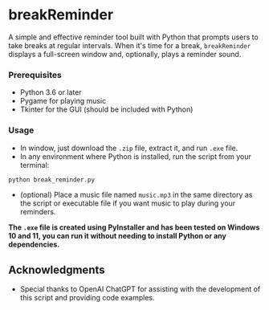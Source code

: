# breakReminder

A simple and effective reminder tool built with Python that prompts users to take breaks at regular intervals. When it's time for a break, `breakReminder` displays a full-screen window and, optionally, plays a reminder sound.

### Prerequisites

- Python 3.6 or later
- Pygame for playing music
- Tkinter for the GUI (should be included with Python)

### Usage
- In window, just download the `.zip` file, extract it, and run `.exe` file.
- In any environment where Python is installed, run the script from your terminal:
```sh
python break_reminder.py
```
- (optional) Place a music file named `music.mp3` in the same directory as the script or executable file if you want music to play during your reminders.

**The `.exe` file is created using PyInstaller and has been tested on Windows 10 and 11, you can run it without needing to install Python or any dependencies.**

## Acknowledgments

- Special thanks to OpenAI ChatGPT for assisting with the development of this script and providing code examples.
